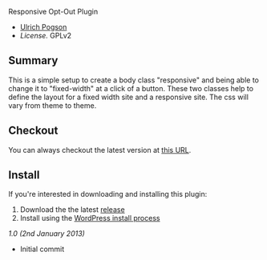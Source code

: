 Responsive Opt-Out Plugin

* [Ulrich Pogson](http://ulrich.pogson.ch)
* *License.* GPLv2

## Summary

This is a simple setup to create a body class "responsive" and being able to change it to "fixed-width" at a click of a button. These two classes help to define the layout for a fixed width site and a responsive site. The css will vary from theme to theme.

## Checkout

You can always checkout the latest version at [this URL](https://github.com/grappler/responsive-opt-out).

## Install

If you're interested in downloading and installing this plugin:

1. Download the the latest [release](https://github.com/grappler/responsive-opt-out/zipball/master)
2. Install using the [WordPress install process](http://codex.wordpress.org/Managing_Plugins#Manual_Plugin_Installation)


_1.0 (2nd January 2013)_

* Initial commit